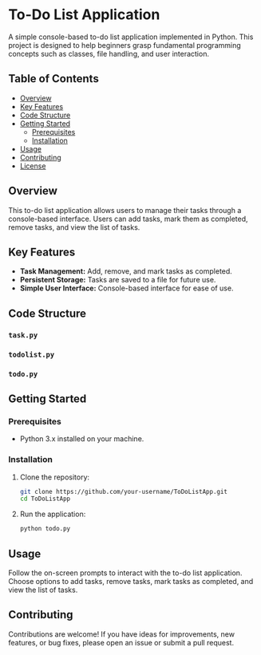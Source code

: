 # To-Do List Application

A simple console-based to-do list application implemented in Python. This project is designed to help beginners grasp fundamental programming concepts such as classes, file handling, and user interaction.

## Table of Contents
- [Overview](#overview)
- [Key Features](#key-features)
- [Code Structure](#code-structure)
- [Getting Started](#getting-started)
  - [Prerequisites](#prerequisites)
  - [Installation](#installation)
- [Usage](#usage)
- [Contributing](#contributing)
- [License](#license)

## Overview

This to-do list application allows users to manage their tasks through a console-based interface. Users can add tasks, mark them as completed, remove tasks, and view the list of tasks.

## Key Features

- **Task Management:** Add, remove, and mark tasks as completed.
- **Persistent Storage:** Tasks are saved to a file for future use.
- **Simple User Interface:** Console-based interface for ease of use.

## Code Structure

### `task.py`
### `todolist.py`
### `todo.py`

## Getting Started

### Prerequisites

- Python 3.x installed on your machine.

### Installation

1. Clone the repository:

   ```bash
   git clone https://github.com/your-username/ToDoListApp.git
   cd ToDoListApp
   ```

2. Run the application:

   ```bash
   python todo.py
   ```

## Usage

Follow the on-screen prompts to interact with the to-do list application. Choose options to add tasks, remove tasks, mark tasks as completed, and view the list of tasks.

## Contributing

Contributions are welcome! If you have ideas for improvements, new features, or bug fixes, please open an issue or submit a pull request.


